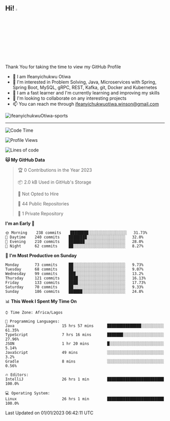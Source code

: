 <!-- BLOG-POST-LIST:START --><!-- BLOG-POST-LIST:END -->

## Hi! <img src="https://media.giphy.com/media/hvRJCLFzcasrR4ia7z/giphy.gif" width="4%"> 

Thank You for taking the time to view my GitHub Profile

- 👋 I am Ifeanyichukwu Otiwa
- 👀 I'm interested in Problem Solving, Java, Microservices with Spring, Spring Boot, MySQL, gRPC, REST, Kafka, git, Docker and Kubernetes
- 🌱 I am a fast learner and I'm currently learning and improving my skills
- 💞️ I'm looking to collaborate on any interesting projects
- 📫 You can reach me through ifeanyichukwuotiwa.winson@gmail.com

<p align="left" marginTop="10px"> <img src="https://komarev.com/ghpvc/?username=ifeanyichukwuOtiwa-sports&label=Profile%20views&color=0e75b6&style=for-the-badge" alt="ifeanyichukwuOtiwa-sports" /> </p>

***

<!--START_SECTION:waka-->
![Code Time](http://img.shields.io/badge/Code%20Time-943%20hrs%2012%20mins-blue)

![Profile Views](http://img.shields.io/badge/Profile%20Views-0-blue)

![Lines of code](https://img.shields.io/badge/From%20Hello%20World%20I%27ve%20Written-43%20Thousand%20lines%20of%20code-blue)

**🐱 My GitHub Data** 

> 🏆 0 Contributions in the Year 2023
 > 
> 📦 2.0 kB Used in GitHub's Storage 
 > 
> 🚫 Not Opted to Hire
 > 
> 📜 44 Public Repositories 
 > 
> 🔑 1 Private Repository 
 > 
**I'm an Early 🐤** 

```text
🌞 Morning    238 commits    ████████░░░░░░░░░░░░░░░░░   31.73% 
🌆 Daytime    240 commits    ████████░░░░░░░░░░░░░░░░░   32.0% 
🌃 Evening    210 commits    ███████░░░░░░░░░░░░░░░░░░   28.0% 
🌙 Night      62 commits     ██░░░░░░░░░░░░░░░░░░░░░░░   8.27%

```
📅 **I'm Most Productive on Sunday** 

```text
Monday       73 commits     ██░░░░░░░░░░░░░░░░░░░░░░░   9.73% 
Tuesday      68 commits     ██░░░░░░░░░░░░░░░░░░░░░░░   9.07% 
Wednesday    99 commits     ███░░░░░░░░░░░░░░░░░░░░░░   13.2% 
Thursday     121 commits    ████░░░░░░░░░░░░░░░░░░░░░   16.13% 
Friday       133 commits    ████░░░░░░░░░░░░░░░░░░░░░   17.73% 
Saturday     70 commits     ██░░░░░░░░░░░░░░░░░░░░░░░   9.33% 
Sunday       186 commits    ██████░░░░░░░░░░░░░░░░░░░   24.8%

```


📊 **This Week I Spent My Time On** 

```text
⌚︎ Time Zone: Africa/Lagos

💬 Programming Languages: 
Java                     15 hrs 57 mins      ███████████████░░░░░░░░░░   61.35% 
TypeScript               7 hrs 16 mins       ███████░░░░░░░░░░░░░░░░░░   27.96% 
JSON                     1 hr 20 mins        █░░░░░░░░░░░░░░░░░░░░░░░░   5.14% 
JavaScript               49 mins             ░░░░░░░░░░░░░░░░░░░░░░░░░   3.2% 
Gradle                   8 mins              ░░░░░░░░░░░░░░░░░░░░░░░░░   0.56%

🔥 Editors: 
IntelliJ                 26 hrs 1 min        █████████████████████████   100.0%

💻 Operating System: 
Linux                    26 hrs 1 min        █████████████████████████   100.0%

```


 Last Updated on 01/01/2023 06:42:11 UTC
<!--END_SECTION:waka-->

<!--
<p align="center">
![trophy](https://github-profile-trophy.vercel.app/?username=ifeanyichukwuOtiwa-sports&theme=onedark) (https://github.com/ryo-ma/github-profile-trophy)
</p>
-->

<!---
ifeanyi-otiwa/ifeanyi-otiwa is a ✨ special ✨ repository because its `README.md` (this file) appears on your GitHub profile.
You can click the Preview link to take a look at your changes.
--->
